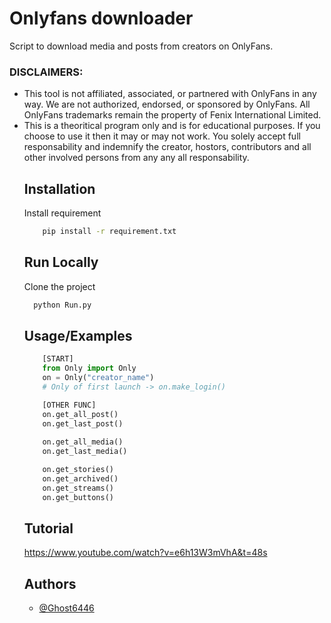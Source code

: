 # Onlyfans downloader

Script to download media and posts from creators on OnlyFans.

<h3>DISCLAIMERS:</h3>
<ul>
    <li>
        This tool is not affiliated, associated, or partnered with OnlyFans in any way. We are not authorized, endorsed, or sponsored by OnlyFans. All OnlyFans trademarks remain the property of Fenix International Limited.
    </li>
    <li>
        This is a theoritical program only and is for educational purposes. If you choose to use it then it may or may not work. You solely accept full responsability and indemnify the creator, hostors, contributors and all other involved persons from any any all responsability.
    </li>
<h3>

## Installation

Install requirement

```bash
    pip install -r requirement.txt
```

## Run Locally

Clone the project

```bash
  python Run.py
```

## Usage/Examples

```python
    [START]
    from Only import Only
    on = Only("creator_name")
    # Only of first launch -> on.make_login()

    [OTHER FUNC]
    on.get_all_post()
    on.get_last_post()
  
    on.get_all_media()
    on.get_last_media()

    on.get_stories()
    on.get_archived()
    on.get_streams()
    on.get_buttons()

```

## Tutorial
https://www.youtube.com/watch?v=e6h13W3mVhA&t=48s

## Authors

- [@Ghost6446](https://www.github.com/Ghost6446)
